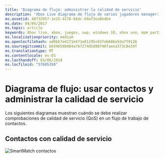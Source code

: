 ```yaml
---
title: 'Diagrama de flujo: administrar la calidad de servicio'
description: 'Xbox Live diagrama de flujo de varios jugadores manager: usar contactos y administrar la calidad de servicio'
ms.assetid: 48f32957-1e15-4178-84dc-69af3ea0edb4
ms.date: 04/04/2017
ms.topic: article
keywords: Xbox live, xbox, juegos, uwp, windows 10, xbox uno, mpm participan varios jugadores, calidad de servicio, calidad de servicio, el Administrador de varios jugadores, diagrama de flujo
ms.localizationpriority: medium
ms.openlocfilehash: ad0bb7e4171e471e61195c63feb686e5da7f9126
ms.sourcegitcommit: b034650b684a767274d5d88746faeea373c8e34f
ms.translationtype: MT
ms.contentlocale: es-ES
ms.lasthandoff: 03/06/2019
ms.locfileid: "57605350"
---
```

# <a name="flowchart---use-matchmaking-and-manage-quality-of-service"></a>Diagrama de flujo: usar contactos y administrar la calidad de servicio

Los siguientes diagramas muestran cuándo se debe realizar comprobaciones de calidad de servicio (QoS) en un flujo de trabajo de contactos.

## <a name="matchmaking-with-quality-of-service"></a>Contactos con calidad de servicio

![SmartMatch contactos](../../../images/multiplayer/mpm-matchmaking-with-qos.png)
